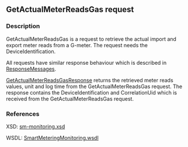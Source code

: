 ## GetActualMeterReadsGas request

### Description
GetActualMeterReadsGas is a request to retrieve the actual import and export meter reads from a G-meter. The request needs the DeviceIdentification.

All requests have similar response behaviour which is described in [ResponseMessages](./ResponseMessages.md).

[GetActualMeterReadsGasResponse](GetActualMeterReadsGasResponse.md) returns the retrieved meter reads values, unit and log time from the GetActualMeterReadsGas request. The response contains the DeviceIdentification and CorrelationUid which is received from the GetActualMeterReadsGas request.

### References

XSD: [sm-monitoring.xsd](https://github.com/OSGP/Platform/blob/development/osgp-adapter-ws-smartmetering/src/main/webapp/WEB-INF/wsdl/smartmetering/schemas/sm-monitoring.xsd)

WSDL: [SmartMeteringMonitoring.wsdl](https://github.com/OSGP/Platform/blob/development/osgp-adapter-ws-smartmetering/src/main/webapp/WEB-INF/wsdl/smartmetering/SmartMeteringMonitoring.wsdl)
